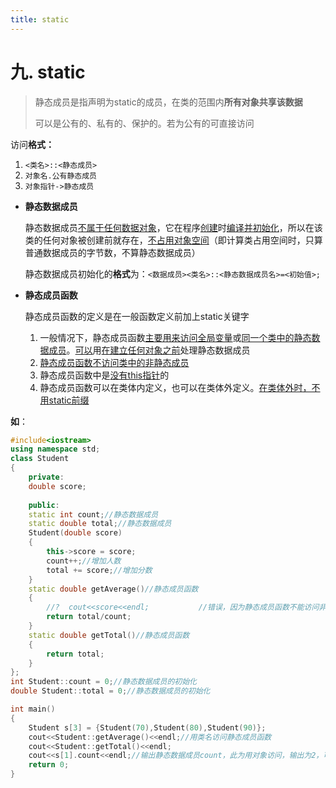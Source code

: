 ```yaml
---
title: static
---
```




# 九. static

> 静态成员是指声明为static的成员，在类的范围内**所有对象共享该数据**
>
> 可以是公有的、私有的、保护的。若为公有的可直接访问

访问**格式：**

1. `<类名>::<静态成员>`
2. `对象名.公有静态成员`
3. `对象指针->静态成员`

- **静态数据成员**

  静态数据成员<u>不属于任何数据对象</u>，它在程序<u>创建</u>时<u>编译并初始化</u>，所以在该类的任何对象被创建前就存在，<u>不占用对象空间</u>（即计算类占用空间时，只算普通数据成员的字节数，不算静态数据成员）

  静态数据成员初始化的**格式**为：`<数据成员><类名>::<静态数据成员名>=<初始值>;`

- **静态成员函数**

  静态成员函数的定义是在一般函数定义前加上static关键字

  1. 一般情况下，静态成员函数<u>主要用来访问全局变量</u>或<u>同一个类中的静态数据成员</u>。<u>可以</u>用<u>在建立任何对象之前</u>处理静态数据成员
  2. <u>静态成员函数不访问类中的非静态成员</u>
  3. 静态成员函数中是<u>没有this指针</u>的
  4. 静态成员函数可以在类体内定义，也可以在类体外定义。<u>在类体外时，不用static前缀</u>

**如**：

```cpp
#include<iostream>
using namespace std;
class Student
{
    private:
    double score;
    
    public:
    static int count;//静态数据成员
    static double total;//静态数据成员
    Student(double score)
    {
        this->score = score;
        count++;//增加人数
        total += score;//增加分数
    }
    static double getAverage()//静态成员函数
    {
        //?  cout<<score<<endl;           //错误，因为静态成员函数不能访问非静态数据成员，score依赖某个具体对象
        return total/count;
    }
    static double getTotal()//静态成员函数
    {
        return total;
    }
};
int Student::count = 0;//静态数据成员的初始化
double Student::total = 0;//静态数据成员的初始化

int main()
{
    Student s[3] = {Student(70),Student(80),Student(90)};
    cout<<Student::getAverage()<<endl;//用类名访问静态成员函数
    cout<<Student::getTotal()<<endl;
    cout<<s[1].count<<endl;//输出静态数据成员count，此为用对象访问，输出为2，可能造成误解，所以用类名访问较好
    return 0;
}
```




